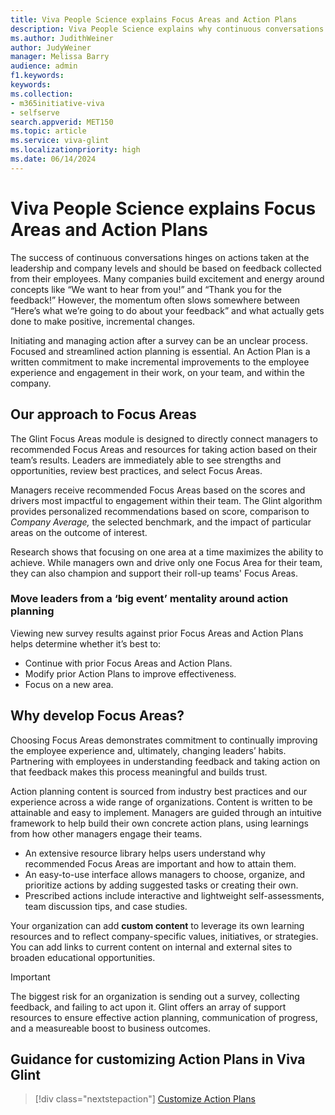```yaml
---
title: Viva People Science explains Focus Areas and Action Plans
description: Viva People Science explains why continuous conversations are essential to successful action taking.
ms.author: JudithWeiner
author: JudyWeiner
manager: Melissa Barry
audience: admin
f1.keywords: 
keywords: 
ms.collection:  
- m365initiative-viva
- selfserve 
search.appverid: MET150 
ms.topic: article
ms.service: viva-glint
ms.localizationpriority: high
ms.date: 06/14/2024
---
```


# Viva People Science explains Focus Areas and Action Plans 

The success of continuous conversations hinges on actions taken at the leadership and company levels and should be based on feedback collected from their employees. Many companies build excitement and energy around concepts like “We want to hear from you!” and “Thank you for the feedback!” However, the momentum often slows somewhere between “Here’s what we’re going to do about your feedback” and what actually gets done to make positive, incremental changes.

Initiating and managing action after a survey can be an unclear process. Focused and streamlined action planning is essential. An Action Plan is a written commitment to make incremental improvements to the employee experience and engagement in their work, on your team, and within the company. 

## Our approach to Focus Areas

The Glint Focus Areas module is designed to directly connect managers to recommended Focus Areas and resources for taking action based on their team’s results. Leaders are immediately able to see strengths and opportunities, review best practices, and select Focus Areas. 

Managers receive recommended Focus Areas based on the scores and drivers most impactful to engagement within their team. The Glint algorithm provides personalized recommendations based on score, comparison to *Company Average,* the selected benchmark, and the impact of particular areas on the outcome of interest.

Research shows that focusing on one area at a time maximizes the ability to achieve. While managers own and drive only one Focus Area for their team, they can also champion and support their roll-up teams' Focus Areas.

### Move leaders from a ‘big event’ mentality around action planning

Viewing new survey results against prior Focus Areas and Action Plans helps determine whether it’s best to:

- Continue with prior Focus Areas and Action Plans. 
- Modify prior Action Plans to improve effectiveness.
- Focus on a new area.
  
## Why develop Focus Areas?

Choosing Focus Areas demonstrates commitment to continually improving the employee experience and, ultimately, changing leaders’ habits. Partnering with employees in understanding feedback and taking action on that feedback makes this process meaningful and builds trust. 

Action planning content is sourced from industry best practices and our experience across a wide range of organizations. Content is written to be attainable and easy to implement. Managers are guided through an intuitive framework to help build their own concrete action plans, using learnings from how other managers engage their teams.
- An extensive resource library helps users understand why recommended Focus Areas are important and how to attain them.
- An easy-to-use interface allows managers to choose, organize, and prioritize actions by adding suggested tasks or creating their own.
- Prescribed actions include interactive and lightweight self-assessments, team discussion tips, and case studies.

Your organization can add **custom content** to leverage its own learning resources and to reflect company-specific values, initiatives, or strategies. You can add links to current content on internal and external sites to broaden educational opportunities.

>[!IMPORTANT]
>The biggest risk for an organization is sending out a survey, collecting feedback, and failing to act upon it. Glint offers an array of support resources to ensure effective action planning, communication of progress, and a measureable boost to business outcomes.

## Guidance for customizing Action Plans in Viva Glint

>[!div class="nextstepaction"]
> [Customize Action Plans](https://go.microsoft.com/fwlink/?linkid=2230867)
